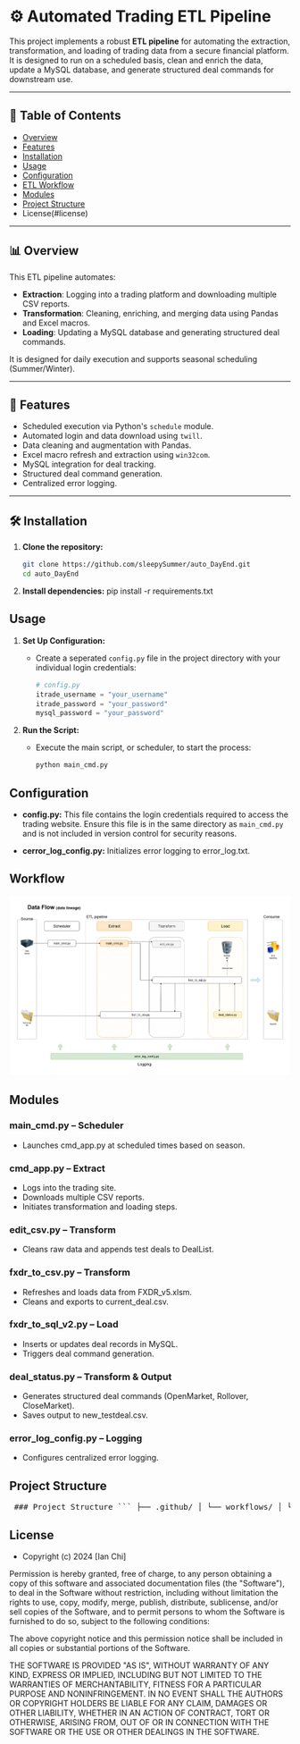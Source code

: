 # ⚙️ Automated Trading ETL Pipeline

This project implements a robust **ETL pipeline** for automating the extraction, transformation, and loading of trading data from a secure financial platform. It is designed to run on a scheduled basis, clean and enrich the data, update a MySQL database, and generate structured deal commands for downstream use.

---

## 📁 Table of Contents

- [Overview](#overview)
- [Features](#features)
- [Installation](#installation)
- [Usage](#usage)
- [Configuration](#configuration)
- [ETL Workflow](#etl-workflow)
- [Modules](#Modules)
- [Project Structure](#project-structure)
- License(#license)

---

## 📊 Overview

This ETL pipeline automates:

- **Extraction**: Logging into a trading platform and downloading multiple CSV reports.
- **Transformation**: Cleaning, enriching, and merging data using Pandas and Excel macros.
- **Loading**: Updating a MySQL database and generating structured deal commands.

It is designed for daily execution and supports seasonal scheduling (Summer/Winter).

---

## 🚀 Features

- Scheduled execution via Python's `schedule` module.
- Automated login and data download using `twill`.
- Data cleaning and augmentation with Pandas.
- Excel macro refresh and extraction using `win32com`.
- MySQL integration for deal tracking.
- Structured deal command generation.
- Centralized error logging.

---

## 🛠️ Installation
1. **Clone the repository:**
   ```sh
   git clone https://github.com/sleepySummer/auto_DayEnd.git
   cd auto_DayEnd
   ```
2. **Install dependencies:**
pip install -r requirements.txt

## Usage

1. **Set Up Configuration:**
   - Create a seperated `config.py` file in the project directory with your individual login credentials:
     ```python
     # config.py
     itrade_username = "your_username"
     itrade_password = "your_password"
     mysql_password = "your_password"
     ```

2. **Run the Script:**
   - Execute the main script, or scheduler, to start the process:
     ```sh
     python main_cmd.py
     ```


## Configuration

- **config.py:** This file contains the login credentials required to access the trading website. Ensure this file is in the same directory as `main_cmd.py` and is not included in version control for security reasons.

- **cerror_log_config.py:** Initializes error logging to error_log.txt.

## Workflow
![Workflow](docs/autodayend_etl_pipeline.png)

## Modules

### main_cmd.py – Scheduler
- Launches cmd_app.py at scheduled times based on season.

### cmd_app.py – Extract
- Logs into the trading site.
- Downloads multiple CSV reports.
- Initiates transformation and loading steps.

### edit_csv.py – Transform
- Cleans raw data and appends test deals to DealList.

### fxdr_to_csv.py – Transform
- Refreshes and loads data from FXDR_v5.xlsm.
- Cleans and exports to current_deal.csv.

### fxdr_to_sql_v2.py – Load
- Inserts or updates deal records in MySQL.
- Triggers deal command generation.

### deal_status.py – Transform & Output
- Generates structured deal commands (OpenMarket, Rollover, CloseMarket).
- Saves output to new_testdeal.csv.

### error_log_config.py – Logging
- Configures centralized error logging.

## Project Structure

<pre> ### Project Structure ``` ├── .github/ │ └── workflows/ │ └── etl_pipeline.yml # GitHub Actions CI/CD workflow ├── docs/ │ └── autodayend_etl_pipeline.png # Final ETL flowchart diagram ├── .gitignore # Git ignored files list ├── README.md # Project documentation ├── README_backup.md # Backup copies of README ├── README_1_backup.MD # Backup copies of README ├── cmd_app.py # Main controller to orchestrate all ETL scripts ├── data_architecture.png # Data architecture visual ├── deal_status.py # Check & update FX deal status post-ETL ├── edit_csv.py # Transform logic to clean/edit CSV data ├── error_log_config.py # Centralized error logging setup ├── etl_chart.png # ETL chart or draft diagram ├── fxdr_to_csv.py # Extractor from Excel → CSV ├── fxdr_to_sql_v2.py # Loader module to write cleaned data to SQL ├── main_cmd.py # Initial script (used in scheduler) └── requirements.txt # Python dependencies ``` </pre>

## License
- Copyright (c) 2024 [Ian Chi]

Permission is hereby granted, free of charge, to any person obtaining a copy
of this software and associated documentation files (the "Software"), to deal
in the Software without restriction, including without limitation the rights
to use, copy, modify, merge, publish, distribute, sublicense, and/or sell
copies of the Software, and to permit persons to whom the Software is
furnished to do so, subject to the following conditions:

The above copyright notice and this permission notice shall be included in all
copies or substantial portions of the Software.

THE SOFTWARE IS PROVIDED "AS IS", WITHOUT WARRANTY OF ANY KIND, EXPRESS OR
IMPLIED, INCLUDING BUT NOT LIMITED TO THE WARRANTIES OF MERCHANTABILITY,
FITNESS FOR A PARTICULAR PURPOSE AND NONINFRINGEMENT. IN NO EVENT SHALL THE
AUTHORS OR COPYRIGHT HOLDERS BE LIABLE FOR ANY CLAIM, DAMAGES OR OTHER
LIABILITY, WHETHER IN AN ACTION OF CONTRACT, TORT OR OTHERWISE, ARISING FROM,
OUT OF OR IN CONNECTION WITH THE SOFTWARE OR THE USE OR OTHER DEALINGS IN THE
SOFTWARE.
